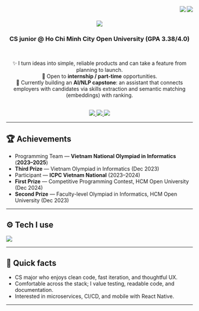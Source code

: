 <div>
  <img align="right" src="https://visitor-badge.laobi.icu/badge?page_id=DatLe328.DatLe328" />
  <img align="right" src="https://img.shields.io/github/followers/DatLe328?logo=github&color=0891b2&labelColor=000000" />
</div>

<h1 align="center">
  <img src="https://readme-typing-svg.herokuapp.com/?font=Righteous&size=34&center=true&vCenter=true&width=600&height=70&duration=4000&lines=Hi+there!+👋;I'm+Le+Van+Dat;Software+Engineer;Full-stack+Developer;AI%2FNLP+Learner" />
</h1>

<h3 align="center">CS junior @ Ho Chi Minh City Open University (GPA 3.38/4.0)</h3>

<br/>

<div align="center">

✨ I turn ideas into simple, reliable products and can take a feature from planning to launch.  
🎯 Open to <b>internship / part-time</b> opportunities.  
🧠 Currently building an <b>AI/NLP capstone</b>: an assistant that connects employers with candidates via skills extraction and semantic matching (embeddings) with ranking.

</div>

<br/>

<div align="center">
  <a href="mailto:lvdat1705@gmail.com">
    <img src="https://img.shields.io/badge/Email-333333?style=for-the-badge&logo=gmail&logoColor=red" />
  </a>
  <a href="https://github.com/DatLe328" target="_blank">
    <img src="https://img.shields.io/badge/GitHub-333333?style=for-the-badge&logo=github" />
  </a>
  <a href="https://www.linkedin.com/in/your-handle" target="_blank">
    <img src="https://img.shields.io/badge/LinkedIn-0077B5?style=for-the-badge&logo=linkedin&logoColor=white" />
  </a>
</div>

---

## 🏆 Achievements
- Programming Team — **Vietnam National Olympiad in Informatics** (**2023–2025**)
- **Third Prize** — Vietnam Olympiad in Informatics (Dec 2023)
- Participant — **ICPC Vietnam National** (2023–2024)
- **First Prize** — Competitive Programming Contest, HCM Open University (Dec 2024)
- **Second Prize** — Faculty-level Olympiad in Informatics, HCM Open University (Dec 2023)

---

## ⚙️ Tech I use
<div align="left">
  
<img src="https://skillicons.dev/icons?i=py,cpp,js,ts,react,django,flask,mysql,bootstrap,git,github,linux,docker&perline=12" />

</div>

---

## 📌 Quick facts
- CS major who enjoys clean code, fast iteration, and thoughtful UX.
- Comfortable across the stack; I value testing, readable code, and documentation.
- Interested in microservices, CI/CD, and mobile with React Native.

---

<!-- Optional: GitHub stats (uncomment if you want)
<div align="center">
  <img height="160" src="https://github-readme-stats.vercel.app/api?username=DatLe328&show_icons=true&theme=default" />
  <img height="160" src="https://github-readme-streak-stats.herokuapp.com/?user=DatLe328&theme=default" />
</div>
-->

